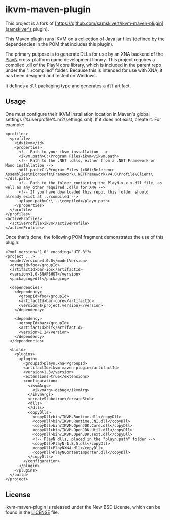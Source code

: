 # ikvm-maven-plugin

This project is a fork of [https://github.com/samskivert/ikvm-maven-plugin](samskiver's plugin).

This Maven plugin runs IKVM on a collection of Java jar files (defined by the
dependencies in the POM that includes this plugin).

The primary putpose is to generate DLLs for use by an XNA backend of
the [PlayN] cross-platform game development library. This project requires a
compiled .dll of the PlayN core library, which is included in the parent repo
under the "../compiled" folder. Because this is intended for use with XNA, it has
been designed and tested on Windows.

It defines a `dll` packaging type and generates a `dll` artifact.

## Usage

One must configure their IKVM installation location in Maven's global settings
(%userprofile%\.m2\settings.xml). If it does not exist, create it. For example:

    <profiles>
      <profile>
        <id>ikvm</id>
        <properties>
		  <!-- Path to your ikvm installation -->
          <ikvm.path>C:\Program Files\ikvm</ikvm.path>
		  <!-- Path to the .NET .dlls, either from a .NET Framework or Mono installation -->
		  <dll.path>C:\Program Files (x86)\Reference Assemblies\Microsoft\Framework\.NETFramework\v4.0\Profile\Client\</dll.path>
		  <!-- Path to the folder containing the PlayN-x.x.x.dll file, as well as any other required .dlls for XNA -->
		  <!-- If you have downloaded this repo, this folder should already exist at ../compiled -->
		  <playn.path>C:\...\compiled</playn.path>
        </properties>
      </profile>
    </profiles>
    <activeProfiles>
      <activeProfile>ikvm</activeProfile>
    </activeProfiles>

Once that's done, the following POM fragment demonstrates the use of this plugin:

    <?xml version="1.0" encoding="UTF-8"?>
    <project ...>
      <modelVersion>4.0.0</modelVersion>
      <groupId>foo</groupId>
      <artifactId>bar-ios</artifactId>
      <version>1.0-SNAPSHOT</version>
      <packaging>dll</packaging>

      <dependencies>
        <dependency>
          <groupId>foo</groupId>
          <artifactId>bar-core</artifactId>
          <version>${project.version}</version>
        </dependency>

        <dependency>
          <groupId>baz</groupId>
          <artifactId>bif</artifactId>
          <version>1.2</version>
        </dependency>
      </dependencies>

      <build>
        <plugins>
          <plugin>
			<groupId>playn.xna</groupId>
			<artifactId>ikvm-maven-plugin</artifactId>
			<version>1.3</version>
			<extensions>true</extensions>
			<configuration>
			  <ikvmArgs>
				<ikvmArg>-debug</ikvmArg>
			  </ikvmArgs>
			  <createStub>true</createStub>
			  <dlls>
			  </dlls>
			  <copyDlls>
				<copyDll>bin/IKVM.Runtime.dll</copyDll>
				<copyDll>bin/IKVM.Runtime.JNI.dll</copyDll>
				<copyDll>bin/IKVM.OpenJDK.Core.dll</copyDll>
				<copyDll>bin/IKVM.OpenJDK.Util.dll</copyDll>
				<copyDll>bin/IKVM.OpenJDK.Text.dll</copyDll>
				<!-- PlayN dlls, placed in the "playn.path" folder -->
				<copyDll>PlayN-1.8.5.dll</copyDll>
				<copyDll>PlayNXNA.dll</copyDll>
				<copyDll>PlayNContentImporter.dll</copyDll>
			  </copyDlls>
			</configuration>
		  </plugin>
        </plugins>
      </build>
    </project>


## License

ikvm-maven-plugin is released under the New BSD License, which can be found in
the [LICENSE] file.

[PlayN]: http://code.google.com/p/playn
[PlayNXNA]: https://github.com/thomaswp/playn-xna/
[LICENSE]: ./LICENSE
